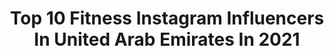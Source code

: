 ---
title: Top 10 Fitness Instagram Influencers In United Arab Emirates In 2021
description: >-
  Find top fitness Instagram influencers in United Arab Emirates in 2021. Most popular hashtags: #weekendvibes #fitness #beauty.
platform: Instagram
hits: 166
text_top: Analyze the top-rated Instagram profiles on inBeat.
text_bottom: Our database aggregates 166 Instagram influencers like this in United Arab Emirates for you to pitch.
profiles:
  - username: "keyvanshahgholi.ifbbpro"
    fullname: >-
      keyvanshahgholi.ifbbpro
    bio: >-
      Dimond cup champion 2016 🥇 Fitness expo dubai 2016 🥈 Iranian physique Overall 2017 🥇 Mr olympia India Overall 2017 🥇
    location: "United Arab Emirates"
    followers: 18573
    engagement: 1115
    commentsToLikes: 0.055658
    id: ck0w2ejvtnyn20i19oi4pzls5
    verified: false
    hashtags: "#ifbb, #motivation, #ifbbproleague, #ifbbpro"
  - username: "radhasrevolution"
    fullname: >-
      Radha Shah
    bio: >-
      Mrs. India Worldwide UAE 🇮🇳 🇦🇪. Fashion, Fitness, Food & Beauty Blogger For collaboration please DM me
    location: "United Arab Emirates"
    followers: 53596
    engagement: 412
    commentsToLikes: 0.233228
    id: ck5cargq3dzju0i118j7fjm4a
    verified: false
    hashtags: ""
  - username: "snoood444"
    fullname: >-
      القيصر العامري
    bio: >-
      RamoOs 😈 Physique_fitness 👻snap: snoood444 . . ‎لاعب المنتخب الوطني لكمال الاجسام في فئة الفزيك🇴🇲
    location: "United Arab Emirates"
    followers: 3336
    engagement: 1340
    commentsToLikes: 0.142745
    id: ck6u5pa0kay2x0j710npzmx7g
    verified: false
    hashtags: "#team"
  - username: "maxwyatt_"
    fullname: >-
      Max Wyatt
    bio: >-
      Living in Dubai / travel / fitness / YouTube🌴
    location: "United Arab Emirates"
    followers: 823561
    engagement: 317
    commentsToLikes: 0.021100
    id: ck5c4yhlw2dog0i11xxm6w385
    verified: false
    hashtags: "#rio, #travel, #explore"
  - username: "dareenbg"
    fullname: >-
      🇦🇪Dareen Barbar🇱🇧دارين بربر
    bio: >-
      Fitness/Life Coach Managing @awod.uae WBFF transformation winner🏅 Triathlete 🏃🏽‍♀️🏊🏼‍♂️🚴🏼‍♂️ Coaching/Events/Speaking ⬇️⬇️ ⬇️
    location: "United Arab Emirates"
    followers: 23637
    engagement: 354
    commentsToLikes: 0.058388
    id: ck14gwcdv7cvu0i19k6cwvema
    verified: false
    hashtags: "#dontgiveup, #dareenbarbar, #dubai, #inspire"
  - username: "madhuri.chavan7"
    fullname: >-
      Madhuri Chavan
    bio: >-
      DANCER | PERSONAL TRAINER | FITNESS MODEL Ex Performer at @universal_studios_japan & @dubaiparksresorts Subscribe my channel below👇
    location: "United Arab Emirates"
    followers: 7241
    engagement: 628
    commentsToLikes: 0.078376
    id: ck15q0f1p0hzj0i197nafgoir
    verified: false
    hashtags: "#blackpink, #howyoulikethat, #dncracademy, #dancecovercontest"
  - username: "shawna_craig"
    fullname: >-
      Shawna Craig
    bio: >-
      🎞/📺 •Fitness • Travel • Creative • Empath• 🎥Actress/TV Personality 📍Los Angeles | Las Vegas | Abu Dhabi | Dubai
    location: "United Arab Emirates"
    followers: 23164
    engagement: 171
    commentsToLikes: 0.096214
    id: ck6tskr2z5bi20j713f5vx6g2
    verified: true
    hashtags: "#actress, #goodvibes, #latina, #model"
  - username: "ommie10"
    fullname: >-
      Omarion Ryan
    bio: >-
      ‪🤴🏾‬ ‪IFBB Men's physique 🏆‬ ‪Fitness Model 📸‬ ‬Online PT 📧‬ ‪Dubai - UK 🇬🇧🇦🇪
    location: "United Arab Emirates"
    followers: 87643
    engagement: 278
    commentsToLikes: 0.023675
    id: ck5btbjdpfo770i11rv0md767
    verified: false
    hashtags: "#mealprep, #bodybuilding, #romania, #healthyfoodromania"
  - username: "somaiah_wbffpro"
    fullname: >-
      Somaiah WBFF PRO
    bio: >-
      🔸️Passion for fitness and fashion 🔸️Founder, creator @maeyaclothing 🔸️Pro fitness athlete @wbffentertainment 📍Dubai, UAE
    location: "United Arab Emirates"
    followers: 21120
    engagement: 374
    commentsToLikes: 0.077848
    id: ck6u3399bvfvi0j71o1d7mdu9
    verified: false
    hashtags: "#tb, #werkit, #workit, #samples"
  - username: "faridaisrail"
    fullname: >-
      faridaisrail #Hertraveldiary
    bio: >-
      ♥ Fitness / Fashion / Lifestyle ☻ Dental surgeon👩‍⚕️ @dr.faridaisrail ★ Entrepreneur ♥ Dubai - Abudhabi 🇦🇪 🇮🇳
    location: "United Arab Emirates"
    followers: 29212
    engagement: 278
    commentsToLikes: 0.036620
    id: ck55jaedewm5m0i11ouysfgrm
    verified: false
    hashtags: "#apmmonacopartner, #scrublife, #aboutlastnight, #apmmonaco"
---